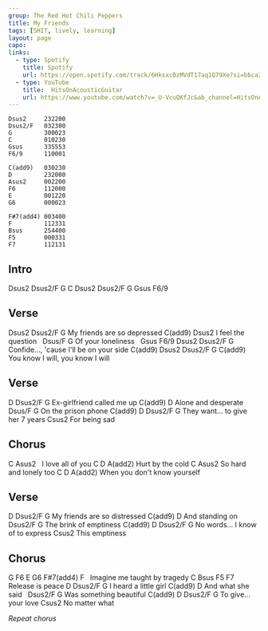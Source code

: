 ```yaml
---
group: The Red Hot Chili Peppers
title: My Friends
tags: [SHIT, lively, learning]
layout: page
capo: 
links: 
  - type: Spotify
    title: Spotify
    url: https://open.spotify.com/track/6HksxcBzMVdT17aq1Q79Xe?si=bbca20f044014ee2
  - type: YouTube
    title:  HitsOnAcousticGuitar
    url: https://www.youtube.com/watch?v=_U-VcuQKfJc&ab_channel=HitsOnAcousticGuitar
---
```


```chordpro
Dsus2     232200
Dsus2/F   032300
G         300023
C         010230
Gsus      335553
F6/9      110001

C(add9)   030230
D         232000
Asus2     002200
F6        112000
E         001220
G6        000023

F#7(add4) 003400
F         112331
Bsus      254400
F5        000331
F7        112131
```

## Intro

Dsus2   Dsus2/F   G   C   Dsus2   Dsus2/F   G   Gsus   F6/9

## Verse

Dsus2        Dsus2/F         G
My friends are so depressed
C(add9)     Dsus2
I feel the question
&nbsp;     Dsus/F        G
Of your loneliness
&nbsp; Gsus  F6/9       Dsus2           Dsus2/F     G
Confide..., 'cause I'll be on your side
C(add9)       Dsus2     Dsus2/F    G C(add9)
You know I will, you know I will

## Verse

D         Dsus2/F         G
Ex-girlfriend called me up
C(add9)     D
Alone and desperate
&nbsp;      Dsus/F        G
On the prison phone
C(add9)         D         Dsus2/F     G
They want... to give her 7 years
Csus2
For being sad

## Chorus

C        Asus2
&nbsp; I love all of you
C     D      A(add2)
Hurt by the cold
C        Asus2
So hard and lonely too
C     D      A(add2)
When you don't know yourself

## Verse

D         Dsus2/F         G
My friends are so distressed
C(add9)     D
And standing on
&nbsp;        Dsus2/F         G
The brink of emptiness
C(add9)     D            Dsus2/F     G
No words... I know of to express
Csus2
This emptiness

## Chorus

G  F6   E       G6  F#7(add4)      F
&nbsp;       Imagine me taught by tragedy
C          Bsus      F5   F7
Release is peace
D         Dsus2/F         G
I heard a little girl
C(add9)     D
And what she said
&nbsp;          Dsus2/F         G
Was something beautiful
C(add9)     D            Dsus2/F     G
To give... your love
Csus2
No matter what

*Repeat chorus*

